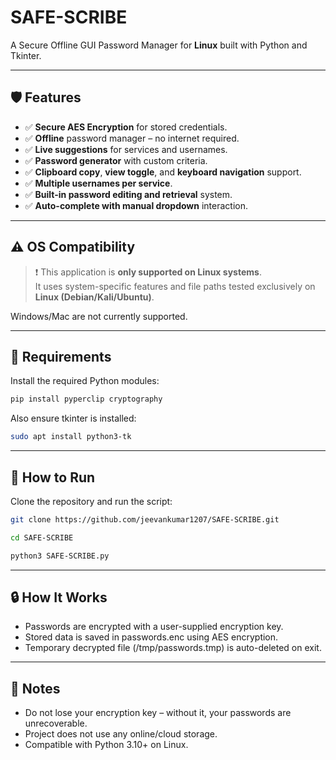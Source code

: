 # SAFE-SCRIBE
A Secure Offline GUI Password Manager for **Linux** built with Python and Tkinter.

---

## 🛡️ Features
- ✅ **Secure AES Encryption** for stored credentials.
- ✅ **Offline** password manager – no internet required.
- ✅ **Live suggestions** for services and usernames.
- ✅ **Password generator** with custom criteria.
- ✅ **Clipboard copy**, **view toggle**, and **keyboard navigation** support.
- ✅ **Multiple usernames per service**.
- ✅ **Built-in password editing and retrieval** system.
- ✅ **Auto-complete with manual dropdown** interaction.

---

## ⚠️ OS Compatibility

> ❗ This application is **only supported on Linux systems**.  
It uses system-specific features and file paths tested exclusively on **Linux (Debian/Kali/Ubuntu)**.  

Windows/Mac are not currently supported.

---

## 🧰 Requirements

Install the required Python modules:

```bash
pip install pyperclip cryptography
```

Also ensure tkinter is installed:

```bash
sudo apt install python3-tk
```

---

## 🚀 How to Run
Clone the repository and run the script:

```bash
git clone https://github.com/jeevankumar1207/SAFE-SCRIBE.git
```
```bash
cd SAFE-SCRIBE
```
```bash
python3 SAFE-SCRIBE.py
```

---

## 🔒 How It Works
- Passwords are encrypted with a user-supplied encryption key.
- Stored data is saved in passwords.enc using AES encryption.
- Temporary decrypted file (/tmp/passwords.tmp) is auto-deleted on exit.

---

## 📎 Notes
- Do not lose your encryption key – without it, your passwords are unrecoverable.
- Project does not use any online/cloud storage.
- Compatible with Python 3.10+ on Linux.
